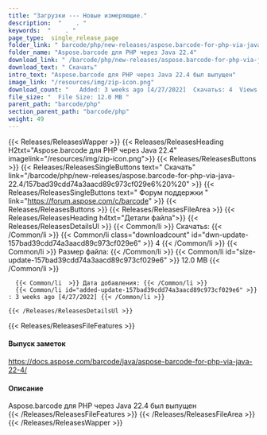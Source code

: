 ```yaml
---
title: "Загрузки --- Новые измеряющие." 
description:  "    . " 
keywords:  "    . " 
page_type:  single_release_page
folder_link: " barcode/php/new-releases/aspose.barcode-for-php-via-java-22.4/"
folder_name: "Aspose.barcode для PHP через Java 22.4"
download_link: " /barcode/php/new-releases/aspose.barcode-for-php-via-java-22.4/157bad39cdd74a3aacd89c973cf029e6"
download_text: " Скачать"
intro_text: "Aspose.barcode для PHP через Java 22.4 был выпущен"
image_link: "/resources/img/zip-icon.png"
download_count: "   Added: 3 weeks ago [4/27/2022]  Скачатьs: 4  Views: 8"
file_size: "  File Size: 12.0 MB "
parent_path: "barcode/php"
section_parent_path: "barcode/php"
weight: 49
---
```


{{< Releases/ReleasesWapper >}}
  {{< Releases/ReleasesHeading H2txt="Aspose.barcode для PHP через Java 22.4" imagelink="/resources/img/zip-icon.png">}}
  {{< Releases/ReleasesButtons >}}
    {{< Releases/ReleasesSingleButtons text=" Скачать" link="/barcode/php/new-releases/aspose.barcode-for-php-via-java-22.4/157bad39cdd74a3aacd89c973cf029e6%20%20" >}}
    {{< Releases/ReleasesSingleButtons text=" Форум поддержки " link="https://forum.aspose.com/c/barcode" >}}
  {{< Releases/ReleasesButtons >}}
  {{< Releases/ReleasesFileArea >}}
    {{< Releases/ReleasesHeading h4txt="Детали файла">}}
    {{< Releases/ReleasesDetailsUl >}}
            {{< Common/li  >}} Скачатьs: {{< /Common/li >}} 
      {{< Common/li class="downloadcount" id="dwn-update-157bad39cdd74a3aacd89c973cf029e6" >}} 4 {{< /Common/li >}} 
      {{< Common/li  >}} Размер файла: {{< /Common/li >}} 
      {{< Common/li id="size-update-157bad39cdd74a3aacd89c973cf029e6" >}} 12.0 MB {{< /Common/li >}} 


      {{< Common/li  >}} Дата добавления: {{< /Common/li >}} 
      {{< Common/li id="added-update-157bad39cdd74a3aacd89c973cf029e6" >}} : 3 weeks ago [4/27/2022] {{< /Common/li >}} 

    {{< /Releases/ReleasesDetailsUl >}}

  {{< Releases/ReleasesFileFeatures >}}
      <h4>Выпуск заметок</h4><div><a href="https://docs.aspose.com/barcode/java/aspose-barcode-for-php-via-java-22-4/">https://docs.aspose.com/barcode/java/aspose-barcode-for-php-via-java-22-4/</a></div><h4>Описание</h4><div class="HTMLDescription">Aspose.barcode для PHP через Java 22.4 был выпущен</div>
  {{< /Releases/ReleasesFileFeatures >}}
 {{< /Releases/ReleasesFileArea >}}
{{< /Releases/ReleasesWapper >}}


